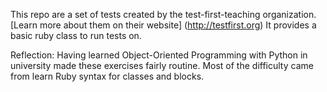 This repo are a set of tests created by the test-first-teaching
organization. [Learn more about them on their website] (http://testfirst.org)
It provides a basic ruby class to run tests on.

Reflection:
Having learned Object-Oriented Programming with Python in
university made these exercises fairly routine. Most of the
difficulty came from learn Ruby syntax for classes and blocks.
